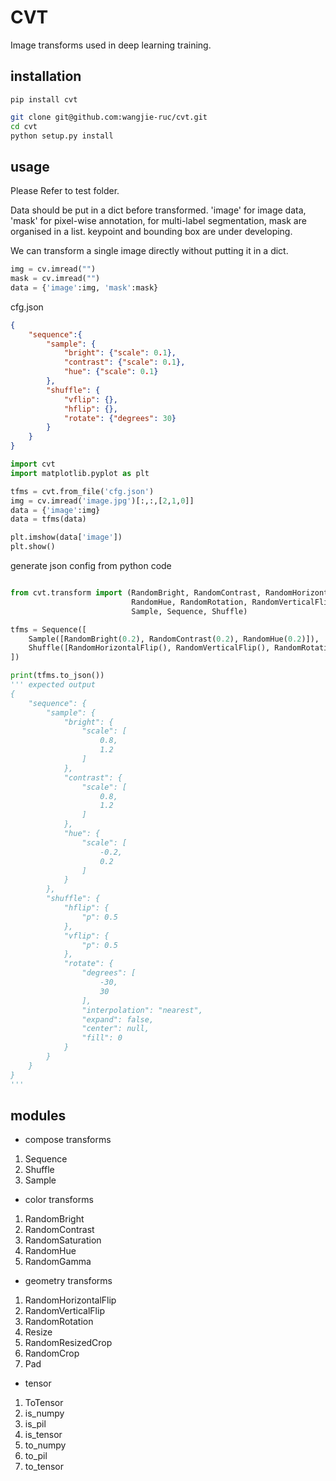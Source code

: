 # CVT 

Image transforms used in deep learning training.

## installation

```
pip install cvt
```

```bash
git clone git@github.com:wangjie-ruc/cvt.git
cd cvt
python setup.py install
```

## usage

Please Refer to test folder.

Data should be put in a dict before transformed. 'image' for image data, 'mask' for pixel-wise annotation, for multi-label segmentation, mask are organised in a list. keypoint and bounding box are under developing. 

We can transform a single image directly without putting it in a dict.

```python
img = cv.imread("")
mask = cv.imread("")
data = {'image':img, 'mask':mask}
```


cfg.json
```json
{
    "sequence":{
        "sample": {
            "bright": {"scale": 0.1},
            "contrast": {"scale": 0.1},
            "hue": {"scale": 0.1}
        },
        "shuffle": {
            "vflip": {},
            "hflip": {},
            "rotate": {"degrees": 30}
        }
    }
}
```


```python
import cvt
import matplotlib.pyplot as plt

tfms = cvt.from_file('cfg.json')
img = cv.imread('image.jpg')[:,:,[2,1,0]]
data = {'image':img}
data = tfms(data)

plt.imshow(data['image'])
plt.show()
```

generate json config from python code
```python

from cvt.transform import (RandomBright, RandomContrast, RandomHorizontalFlip,
                           RandomHue, RandomRotation, RandomVerticalFlip,
                           Sample, Sequence, Shuffle)

tfms = Sequence([
    Sample([RandomBright(0.2), RandomContrast(0.2), RandomHue(0.2)]),
    Shuffle([RandomHorizontalFlip(), RandomVerticalFlip(), RandomRotation(30)])
])

print(tfms.to_json())
''' expected output
{
    "sequence": {
        "sample": {
            "bright": {
                "scale": [
                    0.8,
                    1.2
                ]
            },
            "contrast": {
                "scale": [
                    0.8,
                    1.2
                ]
            },
            "hue": {
                "scale": [
                    -0.2,
                    0.2
                ]
            }
        },
        "shuffle": {
            "hflip": {
                "p": 0.5
            },
            "vflip": {
                "p": 0.5
            },
            "rotate": {
                "degrees": [
                    -30,
                    30
                ],
                "interpolation": "nearest",
                "expand": false,
                "center": null,
                "fill": 0
            }
        }
    }
}
'''
```


## modules

- compose transforms
1. Sequence
2. Shuffle
3. Sample

- color transforms
1. RandomBright
2. RandomContrast
3. RandomSaturation
4. RandomHue
5. RandomGamma

- geometry transforms
1. RandomHorizontalFlip
2. RandomVerticalFlip
3. RandomRotation
4. Resize
5. RandomResizedCrop
6. RandomCrop
7. Pad

- tensor
1. ToTensor
2. is_numpy
3. is_pil
4. is_tensor
5. to_numpy
6. to_pil
7. to_tensor